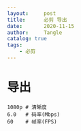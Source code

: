 ```yaml
---
layout:     post
title:      必剪 导出
date:       2020-11-15
author:     Tangle
catalog: true
tags:
    - 必剪
---
```


# 导出

```
1080p # 清晰度
6.0   # 码率(Mbps)
60    # 帧率(FPS)
```
